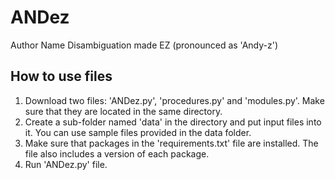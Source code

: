 # ANDez
Author Name Disambiguation made EZ (pronounced as 'Andy-z')


## How to use files
1. Download two files: 'ANDez.py', 'procedures.py' and 'modules.py'. Make sure that they are located in the same directory. <br />
2. Create a sub-folder named 'data' in the directory and put input files into it. You can use sample files provided in the data folder. <br />
3. Make sure that packages in the 'requirements.txt' file are installed. The file also includes a version of each package. <br />
4. Run 'ANDez.py' file. <br />
